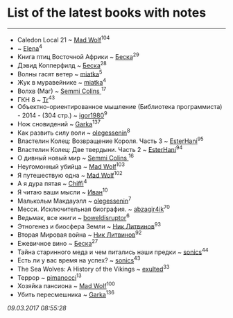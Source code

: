 # List of the latest books with notes
---

* Caledon Local 21 ~ [Mad Wolf](users/947/94738840-vkontakte)<sup>104</sup>
*  ~ [Elena](users/459/459594264-yandex)<sup>4</sup>
* Книга птиц Восточной Африки ~ [Беска](users/157/1577468-vkontakte)<sup>29</sup>
* Дэвид Копперфилд ~ [Беска](users/157/1577468-vkontakte)<sup>28</sup>
* Волны гасят ветер ~ [miatka](users/351/35140437-vkontakte)<sup>5</sup>
* Жук в муравейнике ~ [miatka](users/351/35140437-vkontakte)<sup>4</sup>
* Волхв (Маг) ~ [Semmi Colins ](users/100/100632786848817999592-google)<sup>17</sup>
* ГКН 8 ~ [Tr](users/122/12282474-vkontakte)<sup>43</sup>
* Объектно-ориентированное мышление (Библиотека программиста) - 2014 - (304 стр.) ~ [igor1980](users/100/100003094239547-facebook)<sup>9</sup>
* Нож сновидений ~ [Garka](users/115/115753719718250012620-google)<sup>137</sup>
* Как развить силу воли ~ [olegessenin](users/390/3901448-vkontakte)<sup>8</sup>
* Властелин Колец: Возвращение Короля. Часть 3 ~ [EsterHani](users/305/30558181-vkontakte)<sup>95</sup>
* Властелин Колец: Две твердыни. Часть 2 ~ [EsterHani](users/305/30558181-vkontakte)<sup>94</sup>
* О дивный новый мир ~ [Semmi Colins ](users/100/100632786848817999592-google)<sup>16</sup>
* Неугомонный убийца ~ [Mad Wolf](users/947/94738840-vkontakte)<sup>103</sup>
* Я путешествую одна ~ [Mad Wolf](users/947/94738840-vkontakte)<sup>102</sup>
* А я дура пятая ~ [Chiffi](users/105/105831994080785626680-google)<sup>4</sup>
* Я читаю ваши мысли ~ [Иван](users/111/111223381196748176136-google)<sup>10</sup>
* Малькольм Макдауэлл ~ [olegessenin](users/390/3901448-vkontakte)<sup>7</sup>
* Месси. Исключительная биография. ~ [abzagir4ik](users/362/3621623-vkontakte)<sup>70</sup>
* Ведьмак, все книги ~ [boweldisruptor](users/164/16427535-vkontakte)<sup>6</sup>
* Этногенез и биосфера Земли ~ [Ник Литвинов](users/241/241974816-vkontakte)<sup>93</sup>
* Вторая Мировая война ~ [Ник Литвинов](users/241/241974816-vkontakte)<sup>92</sup>
* Ежевичное вино ~ [Беска](users/157/1577468-vkontakte)<sup>27</sup>
* Тайна старинного меда и чем питались наши предки ~ [sonics](users/588/5880221-vkontakte)<sup>44</sup>
* Есть ли у вас время на успех? ~ [sonics](users/588/5880221-vkontakte)<sup>43</sup>
* The Sea Wolves: A History of the Vikings ~ [exulted](users/100/100599204551896265722-google)<sup>33</sup>
* Террор ~ [pimanocci](users/117/117124011531379579265-google)<sup>13</sup>
* Хозяйка пансиона ~ [Mad Wolf](users/947/94738840-vkontakte)<sup>100</sup>
* Убить пересмешника ~ [Garka](users/115/115753719718250012620-google)<sup>136</sup>


_09.03.2017 08:55:28_
